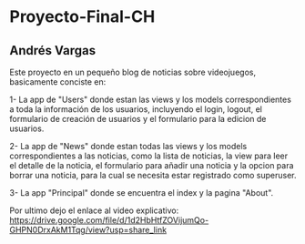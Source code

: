 # Proyecto-Final-CH

## Andrés Vargas

Este proyecto en un pequeño blog de noticias sobre videojuegos, basicamente conciste en:

1- La app de "Users" donde estan las views y los models correspondientes a toda la información de los usuarios, incluyendo el login, logout, el formulario de creación de usuarios y el formulario para la edicion de usuarios.

2- La app de "News" donde estan todas las views y los models correspondientes a las noticias,
como la lista de noticias, la view para leer el detalle de la noticia, el formulario para añadir una noticia y la opcion para borrar una noticia, para la cual se necesita estar registrado como superuser.

3- La app "Principal" donde se encuentra el index y la pagina "About".

Por ultimo dejo el enlace al video explicativo: https://drive.google.com/file/d/1d2HbHtfZOVijumQo-GHPN0DrxAkM1Tqg/view?usp=share_link